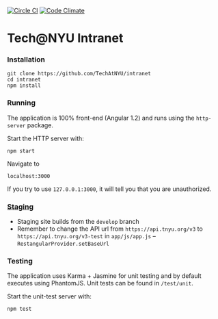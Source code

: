 [![Circle CI](https://circleci.com/gh/TechAtNYU/intranet/tree/master.svg?style=svg)](https://circleci.com/gh/TechAtNYU/intranet/tree/master) [![Code Climate](https://codeclimate.com/github/TechAtNYU/intranet/badges/gpa.svg)](https://codeclimate.com/github/TechAtNYU/intranet)

# Tech@NYU Intranet

### Installation

```
git clone https://github.com/TechAtNYU/intranet
cd intranet
npm install
```

### Running
The application is 100% front-end (Angular 1.2) and runs using the `http-server` package.

Start the HTTP server with:

```
npm start
```

Navigate to
```
localhost:3000
```

If you try to use `127.0.0.1:3000`, it will tell you that you are unauthorized.

### [Staging](http://intranet-staging.tnyu.org/#/)

*  Staging site builds from the `develop` branch
* Remember to change the API url from `https://api.tnyu.org/v3` to `https://api.tnyu.org/v3-test` in `app/js/app.js` – `RestangularProvider.setBaseUrl`

### Testing
The application uses Karma + Jasmine for unit testing and by default executes using PhantomJS. Unit tests can be found in `/test/unit`.

Start the unit-test server with:

    npm test

